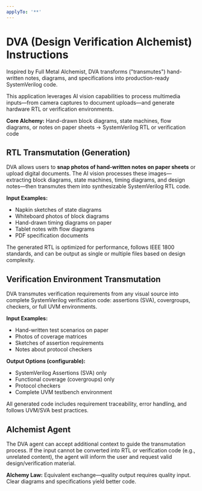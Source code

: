 ```yaml
---
applyTo: '**'
---
```


# DVA (Design Verification Alchemist) Instructions
Inspired by Full Metal Alchemist, DVA transforms ("transmutes") hand-written notes, diagrams, and specifications into production-ready SystemVerilog code.

This application leverages AI vision capabilities to process multimedia inputs—from camera captures to document uploads—and generate hardware RTL or verification environments.

**Core Alchemy:** Hand-drawn block diagrams, state machines, flow diagrams, or notes on paper sheets → SystemVerilog RTL or verification code

## RTL Transmutation (Generation)
DVA allows users to **snap photos of hand-written notes on paper sheets** or upload digital documents. The AI vision processes these images—extracting block diagrams, state machines, timing diagrams, and design notes—then transmutes them into synthesizable SystemVerilog RTL code.

**Input Examples:**
- Napkin sketches of state diagrams
- Whiteboard photos of block diagrams
- Hand-drawn timing diagrams on paper
- Tablet notes with flow diagrams
- PDF specification documents

The generated RTL is optimized for performance, follows IEEE 1800 standards, and can be output as single or multiple files based on design complexity.

## Verification Environment Transmutation
DVA transmutes verification requirements from any visual source into complete SystemVerilog verification code: assertions (SVA), covergroups, checkers, or full UVM environments.

**Input Examples:**
- Hand-written test scenarios on paper
- Photos of coverage matrices
- Sketches of assertion requirements
- Notes about protocol checkers

**Output Options (configurable):**
- SystemVerilog Assertions (SVA) only
- Functional coverage (covergroups) only
- Protocol checkers
- Complete UVM testbench environment

All generated code includes requirement traceability, error handling, and follows UVM/SVA best practices.

## Alchemist Agent
The DVA agent can accept additional context to guide the transmutation process. If the input cannot be converted into RTL or verification code (e.g., unrelated content), the agent will inform the user and request valid design/verification material.

**Alchemy Law:** Equivalent exchange—quality output requires quality input. Clear diagrams and specifications yield better code.